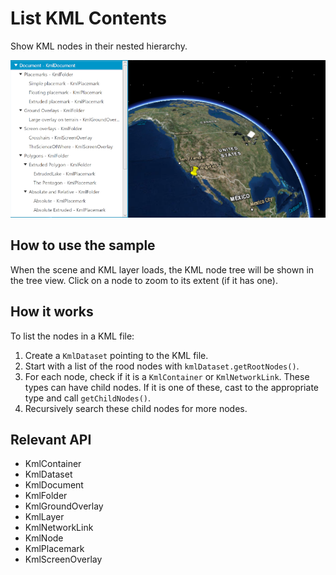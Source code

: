<h1>List KML Contents</h1>

<p>Show KML nodes in their nested hierarchy.</p>

<p><img src="ListKMLContents.png"/></p>

<h2>How to use the sample</h2>

<p>When the scene and KML layer loads, the KML node tree will be shown in the tree view. Click on a node to zoom to its extent (if it has one).</p>

<h2>How it works</h2>

<p>To list the nodes in a KML file:</p>

<ol>
  <li>Create a <code>KmlDataset</code> pointing to the KML file.</li>
  <li>Start with a list of the rood nodes with <code>kmlDataset.getRootNodes()</code>.</li>
  <li>For each node, check if it is a <code>KmlContainer</code> or <code>KmlNetworkLink</code>. These types can have child nodes. If it is one of these, cast to the appropriate type and call <code>getChildNodes()</code>.</li>
  <li>Recursively search these child nodes for more nodes.</li>
</ol>

<h2>Relevant API</h2>

<ul>
  <li>KmlContainer</li>
  <li>KmlDataset</li>
  <li>KmlDocument</li>
  <li>KmlFolder</li>
  <li>KmlGroundOverlay</li>
  <li>KmlLayer</li>
  <li>KmlNetworkLink</li>
  <li>KmlNode</li>
  <li>KmlPlacemark</li>
  <li>KmlScreenOverlay</li>
</ul>
